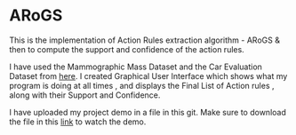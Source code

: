 # ARoGS
This is the implementation of Action Rules extraction algorithm - ARoGS &amp; then to compute the support and confidence of the action rules.

I have used the Mammographic Mass Dataset and the Car Evaluation Dataset from [here](http://mlearn.ics.uci.edu/MLSummary.html).
I created Graphical User Interface which shows what my program is doing at all times , and displays the Final List of Action rules , along with their Support and Confidence.

I have uploaded my project demo in a file in this git. Make sure to download the file in this [link](https://github.com/RahulReddy-Arva/ARoGS/blob/master/PPT%20and%20recordings/recording.webm) to watch the demo.

